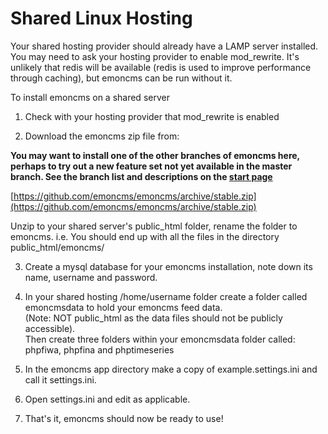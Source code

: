 # Shared Linux Hosting

Your shared hosting provider should already have a LAMP server installed. You may need to ask your hosting provider to enable mod_rewrite. It's unlikely that redis will be available (redis is used to improve performance through caching), but emoncms can be run without it.

To install emoncms on a shared server

1) Check with your hosting provider that mod_rewrite is enabled

2) Download the emoncms zip file from:

**You may want to install one of the other branches of emoncms here, perhaps to try out a new feature set not yet available in the master branch. See the branch list and descriptions on the [start page](https://github.com/emoncms/emoncms)**

[https://github.com/emoncms/emoncms/archive/stable.zip](https://github.com/emoncms/emoncms/archive/stable.zip)

Unzip to your shared server's public_html folder, rename the folder to emoncms.
i.e. You should end up with all the files in the directory public_html/emoncms/

3) Create a mysql database for your emoncms installation, note down its name, username and password.

4) In your shared hosting /home/username folder create a folder called emoncmsdata to hold your emoncms feed data.  
(Note: NOT public_html as the data files should not be publicly accessible).  
Then create three folders within your emoncmsdata folder called: phpfiwa, phpfina and phptimeseries

5) In the emoncms app directory make a copy of example.settings.ini and call it settings.ini.  

6)  Open settings.ini and edit as applicable.

6) That's it, emoncms should now be ready to use!
